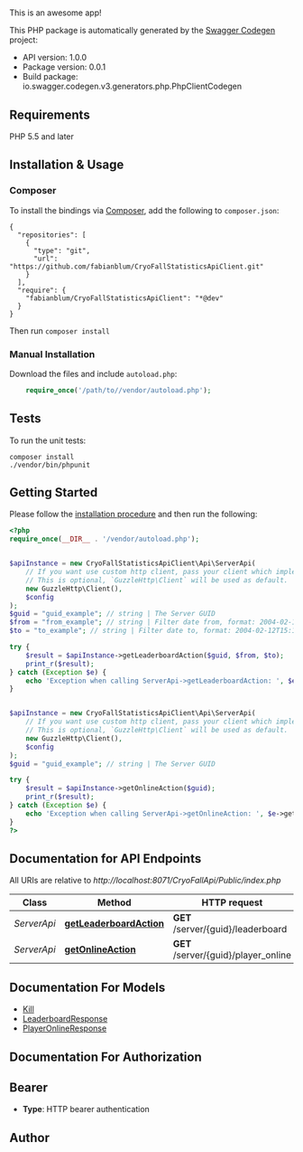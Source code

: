 # 
This is an awesome app!

This PHP package is automatically generated by the [Swagger Codegen](https://github.com/swagger-api/swagger-codegen) project:

- API version: 1.0.0
- Package version: 0.0.1
- Build package: io.swagger.codegen.v3.generators.php.PhpClientCodegen

## Requirements

PHP 5.5 and later

## Installation & Usage
### Composer

To install the bindings via [Composer](http://getcomposer.org/), add the following to `composer.json`:

```
{
  "repositories": [
    {
      "type": "git",
      "url": "https://github.com/fabianblum/CryoFallStatisticsApiClient.git"
    }
  ],
  "require": {
    "fabianblum/CryoFallStatisticsApiClient": "*@dev"
  }
}
```

Then run `composer install`

### Manual Installation

Download the files and include `autoload.php`:

```php
    require_once('/path/to//vendor/autoload.php');
```

## Tests

To run the unit tests:

```
composer install
./vendor/bin/phpunit
```

## Getting Started

Please follow the [installation procedure](#installation--usage) and then run the following:

```php
<?php
require_once(__DIR__ . '/vendor/autoload.php');


$apiInstance = new CryoFallStatisticsApiClient\Api\ServerApi(
    // If you want use custom http client, pass your client which implements `GuzzleHttp\ClientInterface`.
    // This is optional, `GuzzleHttp\Client` will be used as default.
    new GuzzleHttp\Client(),
    $config
);
$guid = "guid_example"; // string | The Server GUID
$from = "from_example"; // string | Filter date from, format: 2004-02-12T15:19:21+00:00
$to = "to_example"; // string | Filter date to, format: 2004-02-12T15:19:21+00:00

try {
    $result = $apiInstance->getLeaderboardAction($guid, $from, $to);
    print_r($result);
} catch (Exception $e) {
    echo 'Exception when calling ServerApi->getLeaderboardAction: ', $e->getMessage(), PHP_EOL;
}


$apiInstance = new CryoFallStatisticsApiClient\Api\ServerApi(
    // If you want use custom http client, pass your client which implements `GuzzleHttp\ClientInterface`.
    // This is optional, `GuzzleHttp\Client` will be used as default.
    new GuzzleHttp\Client(),
    $config
);
$guid = "guid_example"; // string | The Server GUID

try {
    $result = $apiInstance->getOnlineAction($guid);
    print_r($result);
} catch (Exception $e) {
    echo 'Exception when calling ServerApi->getOnlineAction: ', $e->getMessage(), PHP_EOL;
}
?>
```

## Documentation for API Endpoints

All URIs are relative to *http://localhost:8071/CryoFallApi/Public/index.php*

Class | Method | HTTP request | Description
------------ | ------------- | ------------- | -------------
*ServerApi* | [**getLeaderboardAction**](docs/Api/ServerApi.md#getleaderboardaction) | **GET** /server/{guid}/leaderboard | 
*ServerApi* | [**getOnlineAction**](docs/Api/ServerApi.md#getonlineaction) | **GET** /server/{guid}/player_online | 

## Documentation For Models

 - [Kill](docs/Model/Kill.md)
 - [LeaderboardResponse](docs/Model/LeaderboardResponse.md)
 - [PlayerOnlineResponse](docs/Model/PlayerOnlineResponse.md)

## Documentation For Authorization


## Bearer

- **Type**: HTTP bearer authentication


## Author



